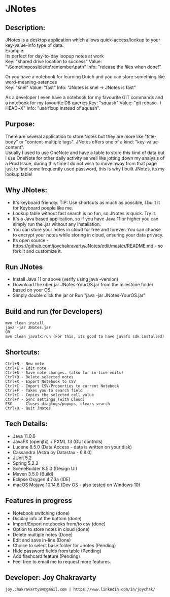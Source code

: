 # JNotes

## Description:
  JNotes is a desktop application which allows quick-access/lookup to your key-value-info type of data.  
  Example:  
  Its perfect for day-to-day loopup notes at work  
  Key: "shared drive location to success"  Value: "\\Some\impossible\to\remember\path" Info: "release the files when done!" 
    
  Or you have a notebook for learning Dutch and you can store something like word-meaning-setences  
  Key: "snel"  Value: "fast"  Info: "JNotes is snel -> JNotes is fast"  
    
  As a developer I even have a notebook for my favourite GIT commands and a notebook for my favourite DB queries 
  Key: "squash"  Value: "git rebase -i HEAD~X"  Info: "use fixup instead of squash". 

## Purpose:
  There are several application to store Notes but they are more like "title-body" or "content-multiple tags". JNotes offers one of a kind: "key-value-content".  
  Usually I used to use OneNote and have a table to store this kind of data but I use OneNote for other daily activity as well like jotting down my analysis of a Prod Issue, during this time I do not wish to move away from that page just to find some frequently used password, this is why I built JNotes, its my lookup table!   
  
## Why JNotes:
  - It's keyboard friendly. TIP: Use shortcuts as much as possible, I built it for Keyboard poeple like me. 
  - Lookup table without fast search is no fun, so JNotes is quick. Try it.  
  - It's a Java based application, so if you have Java 11 or higher you can simply run the .jar without any installation.  
  - You can store your notes in cloud for free and forever. You can choose to encrypt your notes while storing in cloud, ensuring your data privacy.      
  - Its open source - https://github.com/joychakravarty/JNotes/edit/master/README.md - so fork it and customize it.  
 
 ## Run JNotes
  - Install Java 11 or above (verify using java -version)  
  - Download the uber jar JNotes-YourOS.jar from the milestone folder based on your OS.  
  - Simply double click the jar or Run "java -jar JNotes-YourOS.jar"  
   
 ## Build and run (for Developers)
    mvn clean install  
    java -jar JNotes.jar   
    OR  
    mvn clean javafx:run (For this, its good to have javafx sdk installed)
     
 ## Shortcuts: 
    Ctrl+N - New note  
    Ctrl+E - Edit note  
    Ctrl+S - Save note changes. (also for in-line edits)  
    Ctrl+D - Delete selected notes  
    Ctrl+X - Export Notebook to CSV  
    Ctrl+I - Import CSV/Properties to current Notebook  
    Ctrl+F - Takes you to search field  
    Ctrl+C - Copies the selected cell value  
    Ctrl+Y - Sync settings (with Cloud)  
    ESC    - Closes diaglogs/popups, clears search  
    Ctrl+Q - Quit JNotes  
  
 ## Tech Details:
  - Java 11.0.6  
  - JavaFX (openjfx) + FXML 13 (GUI controls)  
  - Lucene 8.5.0 (Data Access - data is written on your disk)  
  - Cassandra (Astra by Datastax - 6.8.0)  
  - JUnit 5.2  
  - Spring 5.2.2
  - SceneBuilder 8.5.0 (Design UI)  
  - Maven 3.5.0 (Build)  
  - Eclipse Oxygen 4.7.3a (IDE)  
  - macOS Mojave 10.14.6 (Dev OS - also tested on Windows 10)  
  
 ## Features in progress
  - Notebook switching (done)  
  - Display info at the bottom (done)
  - Import/Export notebooks from/to csv  (done)
  - Option to store notes in cloud (done)  
  - Delete multiple notes (Done)
  - Edit and save in-line (Done)  
  - Choice to select base folder for Jnotes (Pending)  
  - Hide password fields from table (Pending)  
  - Add flashcard feature (Pending)  
  - Feel free to email me to request more features.
  
 ## Developer: Joy Chakravarty  
    joy.chakravarty84@gmail.com | https://www.linkedin.com/in/joychak/ 
